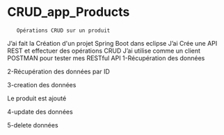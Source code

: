 # CRUD_app_Products 
       Opérations CRUD sur un produit 

J’ai fait la Création d'un projet Spring Boot dans eclipse 
J’ai Crée une API REST et effectuer des opérations CRUD 
J’ai utilise comme un client POSTMAN   pour tester mes RESTful API
1-Récupération des données  
 
2-Récupération des données par ID
 
3-creation des données 
 
Le produit est ajouté
 
4-update des données 
 
5-delete données
 


